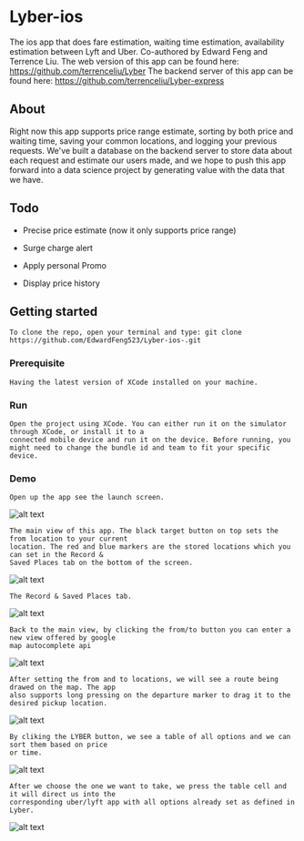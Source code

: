 
# Lyber-ios
The ios app that does fare estimation, waiting time estimation, availability estimation between Lyft and Uber. 
Co-authored by Edward Feng and Terrence Liu.
The web version of this app can be found here: https://github.com/terrenceliu/Lyber
The backend server of this app can be found here: https://github.com/terrenceliu/Lyber-express

## About
Right now this app supports price range estimate, sorting by both price and waiting time, saving your common locations, and
logging your previous requests. We've built a database on the backend server to store data about each request and estimate our
users made, and we hope to push this app forward into a data science project by generating value with the data that we have.

## Todo

-  Precise price estimate (now it only supports price range)

- Surge charge alert

- Apply personal Promo

- Display price history


## Getting started

```
To clone the repo, open your terminal and type: git clone https://github.com/EdwardFeng523/Lyber-ios-.git
```

### Prerequisite

```
Having the latest version of XCode installed on your machine.
```

### Run

```
Open the project using XCode. You can either run it on the simulator through XCode, or install it to a 
connected mobile device and run it on the device. Before running, you might need to change the bundle id and team to fit your specific device.
```

### Demo

```
Open up the app see the launch screen.
```
![alt text](screenshots/launchscreen.jpg  "Launch Screen")
```
The main view of this app. The black target button on top sets the from location to your current
location. The red and blue markers are the stored locations which you can set in the Record & 
Saved Places tab on the bottom of the screen.
```
![alt text](screenshots/main.jpg  "Launch Screen")
```
The Record & Saved Places tab.
```
![alt text](screenshots/record.jpg  "Launch Screen")

```
Back to the main view, by clicking the from/to button you can enter a new view offered by google
map autocomplete api
```
![alt text](screenshots/autoComplete.jpg  "Launch Screen")
```
After setting the from and to locations, we will see a route being drawed on the map. The app
also supports long pressing on the departure marker to drag it to the desired pickup location.
```
![alt text](screenshots/route.jpg  "Launch Screen")
```
By cliking the LYBER button, we see a table of all options and we can sort them based on price
or time.
```
![alt text](screenshots/sort.jpg  "Launch Screen")
```
After we choose the one we want to take, we press the table cell and it will direct us into the
corresponding uber/lyft app with all options already set as defined in Lyber.
```
![alt text](screenshots/directToUber.jpg  "Launch Screen")
